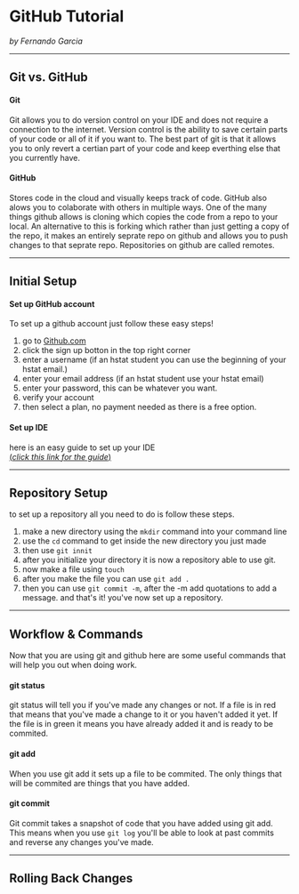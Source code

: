 # GitHub Tutorial

_by Fernando Garcia_

---
## Git vs. GitHub
#### Git
Git allows you to do version control on your IDE and does not require a connection to the internet. Version control is the ability to save certain parts of your code or all of it if you want to. The best part of git is that it allows you to only revert a certian part of your code and keep everthing else that you currently have.  
#### GitHub
Stores code in the cloud and visually keeps track of code. GitHub also alows you to colaborate with others in multiple ways. One of the many things github allows is cloning which copies the code from a repo to your local. An alternative to this is forking which rather than just getting a copy of the repo, it makes an entirely seprate repo on github and allows you to push changes to that seprate repo. Repositories on github are called remotes.

---
## Initial Setup
#### Set up GitHub account
To set up a github account just follow these easy steps!
   1. go to [Github.com](https://github.com/)
   2. click the sign up botton in the top right corner
   3. enter a username (if an hstat student you can use the beginning of your hstat email.)
   4. enter your email address (if an hstat student use your hstat email)
   5. enter your password, this can be whatever you want.
   6. verify your account 
   7. then select a plan, no payment needed as there is a free option.
#### Set up IDE
here is an easy guide to set up your IDE  
[(_click this link for the guide_)](https://github.com/hstatsep/ide50)


---
## Repository Setup
to set up a repository all you need to do is follow these steps.
   1. make a new directory using the `mkdir` command into your command line
   2. use the `cd` command to get inside the new directory you just made
   3. then use `git innit` 
   4. after you initialize your directory it is now a repository able to use git. 
   5. now make a file using `touch` 
   6. after you make the file you can use `git add .`
   7. then you can use `git commit -m`, after the -m add quotations to add a message.
and that's it! you've now set up a repository.

---
## Workflow & Commands
Now that you are using git and github here are some useful commands that will help you out when doing work.
#### git status
git status will tell you if you've made any changes or not. If a file is in red that means that you've made a change to it or you haven't added it yet. If the file is in green it means you have already added it and is ready to be commited.
#### git add
When you use git add it sets up a file to be commited. The only things that will be commited are things that you have added. 
#### git commit
Git commit takes a snapshot of code that you have added using git add. This means when you use `git log` you'll be able to look at past commits and reverse any changes you've made. 
 
---
## Rolling Back Changes
